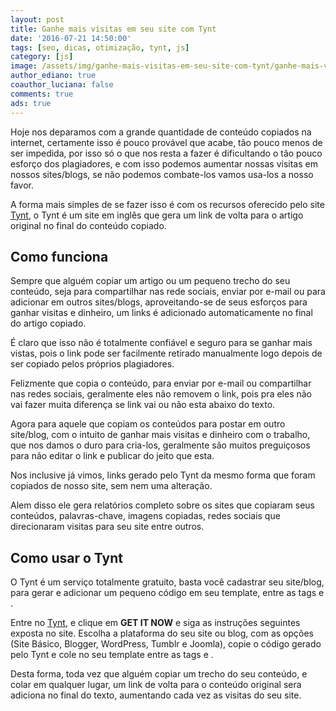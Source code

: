 ```yaml
---
layout: post
title: Ganhe mais visitas em seu site com Tynt
date: '2016-07-21 14:50:00'
tags: [seo, dicas, otimização, tynt, js]
category: [js]
image: /assets/img/ganhe-mais-visitas-em-seu-site-com-tynt/ganhe-mais-visitas-em-seu-site-com-tynt.jpg
author_ediano: true
coauthor_luciana: false
comments: true
ads: true
---
```


Hoje nos deparamos com a grande quantidade de conteúdo copiados na internet, certamente isso é pouco provável que acabe, tão pouco menos de ser impedida, por isso só o que nos resta a fazer é dificultando o tão pouco esforço dos plagiadores, e com isso podemos aumentar nossas visitas em nossos sites/blogs, se não podemos combate-los vamos usa-los a nosso favor.

A forma mais simples de se fazer isso é com os recursos oferecido pelo site <a href="http://tynt.com/" target="_blank" class="external-link" rel="nofollow">Tynt</a>, o Tynt é um site em inglês que gera um link de volta para o artigo original no final do conteúdo copiado.

## Como funciona
Sempre que alguém copiar um artigo ou um pequeno trecho do seu conteúdo, seja para compartilhar nas rede sociais, enviar por e-mail ou para adicionar em outros sites/blogs, aproveitando-se de seus esforços para ganhar visitas e dinheiro, um links é adicionado automaticamente no final do artigo copiado.

É claro que isso não é totalmente confiável e seguro para se ganhar mais vistas, pois o link pode ser facilmente retirado manualmente logo depois de ser copiado pelos próprios plagiadores.

Felizmente que copia o conteúdo, para enviar por e-mail ou compartilhar nas redes sociais, geralmente eles não removem o link, pois pra eles não vai fazer muita diferença se link vai ou não esta abaixo do texto.

Agora para aquele que copiam os conteúdos para postar em outro site/blog, com o intuito de ganhar mais visitas e dinheiro com o trabalho, que nos damos o duro para cria-los, geralmente são muitos preguiçosos para não editar o link e publicar do jeito que esta.

Nos inclusive já vimos, links gerado pelo Tynt da mesmo forma que foram copiados de nosso site, sem nem uma alteração.

Alem disso ele gera relatórios completo sobre os sites que copiaram seus conteúdos, palavras-chave, imagens copiadas, redes sociais que direcionaram visitas para seu site entre outros.

## Como usar o Tynt
O Tynt é um serviço totalmente gratuito, basta você cadastrar seu site/blog, para gerar e adicionar um pequeno código em seu template, entre as tags <head> e </head>.

Entre no <a href="http://tynt.com/" target="_blank" class="external-link" rel="nofollow">Tynt</a>, e clique em **GET IT NOW** e siga as instruções seguintes exposta no site. Escolha a plataforma do seu site ou blog, com as opções (Site Básico, Blogger, WordPress, Tumblr e Joomla), copie o código gerado pelo Tynt e cole no seu template entre as tags **<head>** e **</head>**.

Desta forma, toda vez que alguém copiar um trecho do seu conteúdo, e colar em qualquer lugar, um link de volta para o conteúdo original sera adiciona no final do texto, aumentando cada vez as visitas do seu site.